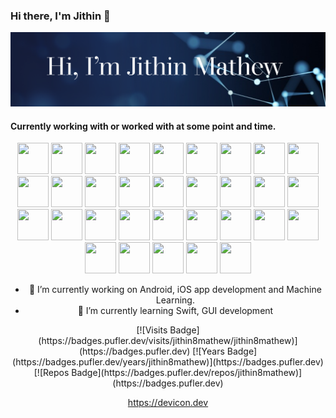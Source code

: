 ### Hi there, I'm Jithin 👋
[![Jithin GitHub banner](./assets/CoverPictureJJM.png)](https://github.com/jithin8mathew)

#### Currently working with or worked with at some point and time.

  <center>
<p align="center">

<img src="https://cdn.jsdelivr.net/gh/devicons/devicon/icons/android/android-original-wordmark.svg" width="50"  height="50" />

<img src="https://cdn.jsdelivr.net/gh/devicons/devicon/icons/swift/swift-original.svg" width="50"  height="50"/>

<img src="https://cdn.jsdelivr.net/gh/devicons/devicon/icons/tensorflow/tensorflow-original-wordmark.svg" width="50"  height="50"/>
<img src="https://cdn.jsdelivr.net/gh/devicons/devicon/icons/arduino/arduino-original-wordmark.svg" width="50"  height="50"/>
<img src="https://cdn.jsdelivr.net/gh/devicons/devicon/icons/atom/atom-original-wordmark.svg" width="50"  height="50"/>
<img src="https://cdn.jsdelivr.net/gh/devicons/devicon/icons/bootstrap/bootstrap-plain-wordmark.svg" width="50"  height="50"/>
<img src="https://cdn.jsdelivr.net/gh/devicons/devicon/icons/c/c-original.svg" width="50"  height="50"/>
<img src="https://cdn.jsdelivr.net/gh/devicons/devicon/icons/cplusplus/cplusplus-original.svg" width="50"  height="50"/>
<img src="https://cdn.jsdelivr.net/gh/devicons/devicon/icons/css3/css3-original.svg" width="50"  height="50"/>
<img src="https://cdn.jsdelivr.net/gh/devicons/devicon/icons/debian/debian-original.svg" width="50"  height="50"/>
<img src="https://cdn.jsdelivr.net/gh/devicons/devicon/icons/flask/flask-original-wordmark.svg" width="50"  height="50"/>
<img src="https://cdn.jsdelivr.net/gh/devicons/devicon/icons/gimp/gimp-original-wordmark.svg" width="50"  height="50"/>
<img src="https://cdn.jsdelivr.net/gh/devicons/devicon/icons/git/git-plain-wordmark.svg" width="50"  height="50"/>
<img src="https://cdn.jsdelivr.net/gh/devicons/devicon/icons/github/github-original.svg" width="50"  height="50"/>
<img src="https://cdn.jsdelivr.net/gh/devicons/devicon/icons/html5/html5-original.svg" width="50"  height="50"/>
<img src="https://cdn.jsdelivr.net/gh/devicons/devicon/icons/inkscape/inkscape-plain-wordmark.svg" width="50"  height="50"/>
<img src="https://cdn.jsdelivr.net/gh/devicons/devicon/icons/java/java-original-wordmark.svg" width="50"  height="50"/>
<img src="https://cdn.jsdelivr.net/gh/devicons/devicon/icons/javascript/javascript-original.svg" width="50"  height="50"/>
<img src="https://cdn.jsdelivr.net/gh/devicons/devicon/icons/jupyter/jupyter-original-wordmark.svg" width="50"  height="50"/>
<img src="https://cdn.jsdelivr.net/gh/devicons/devicon/icons/kotlin/kotlin-original.svg" width="50"  height="50"/>
<img src="https://cdn.jsdelivr.net/gh/devicons/devicon/icons/linux/linux-original.svg" width="50"  height="50"/>
<img src="https://cdn.jsdelivr.net/gh/devicons/devicon/icons/matlab/matlab-original.svg" width="50"  height="50"/>
<img src="https://cdn.jsdelivr.net/gh/devicons/devicon/icons/mongodb/mongodb-original-wordmark.svg" width="50"  height="50"/>
<img src="https://cdn.jsdelivr.net/gh/devicons/devicon/icons/numpy/numpy-original-wordmark.svg" width="50"  height="50"/>
<img src="https://cdn.jsdelivr.net/gh/devicons/devicon/icons/pandas/pandas-original-wordmark.svg" width="50"  height="50"/>
<img src="https://cdn.jsdelivr.net/gh/devicons/devicon/icons/perl/perl-original.svg" width="50"  height="50"/>
<img src="https://cdn.jsdelivr.net/gh/devicons/devicon/icons/php/php-plain.svg" width="50"  height="50"/>
<img src="https://cdn.jsdelivr.net/gh/devicons/devicon/icons/python/python-original-wordmark.svg" width="50"  height="50"/>
<img src="https://cdn.jsdelivr.net/gh/devicons/devicon/icons/raspberrypi/raspberrypi-original.svg" width="50"  height="50"/>
<img src="https://cdn.jsdelivr.net/gh/devicons/devicon/icons/r/r-original.svg" width="50"  height="50"/>
<img src="https://cdn.jsdelivr.net/gh/devicons/devicon/icons/rstudio/rstudio-original.svg" width="50"  height="50"/>
<img src="https://cdn.jsdelivr.net/gh/devicons/devicon/icons/ubuntu/ubuntu-plain-wordmark.svg" width="50"  height="50"/>

</p>


- 🔭 I’m currently working on Android, iOS app development and Machine Learning.
- 🌱 I’m currently learning Swift, GUI development 

<p align="center">
[![Visits Badge](https://badges.pufler.dev/visits/jithin8mathew/jithin8mathew)](https://badges.pufler.dev)
[![Years Badge](https://badges.pufler.dev/years/jithin8mathew)](https://badges.pufler.dev)
[![Repos Badge](https://badges.pufler.dev/repos/jithin8mathew)](https://badges.pufler.dev)
</p>



<!--
**jithin8mathew/jithin8mathew** is a ✨ _special_ ✨ repository because its `README.md` (this file) appears on your GitHub profile.

Here are some ideas to get you started:

- 🔭 I’m currently working on Android, iOS app development and Machine Learning.
- 🌱 I’m currently learning Swift, GUI development 
- 👯 I’m looking to collaborate on ...
- 🤔 I’m looking for help with ...
- 💬 Ask me about ...
- 📫 How to reach me: ...
- 😄 Pronouns: ...
- ⚡ Fun fact: ...
-->
https://devicon.dev

